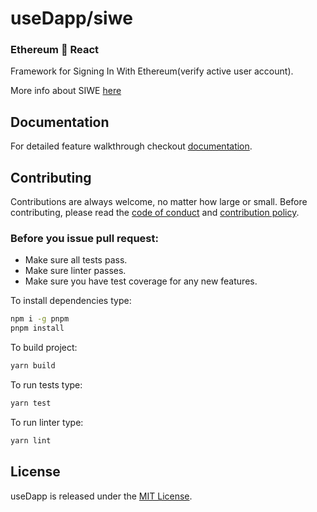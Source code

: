# useDapp/siwe

### Ethereum 🤝 React 
Framework for Signing In With Ethereum(verify active user account).

More info about SIWE [here](https://login.xyz/)

## Documentation
For detailed feature walkthrough checkout [documentation](https://usedapp-docs.netlify.app/docs).

## Contributing

Contributions are always welcome, no matter how large or small. Before contributing, please read the [code of conduct](https://github.com/EthWorks/useDapp/blob/master/CODE_OF_CONDUCT.md) and [contribution policy](https://github.com/EthWorks/useDapp/blob/master/CONTRIBUTION.md).

### Before you issue pull request:

* Make sure all tests pass.
* Make sure linter passes.
* Make sure you have test coverage for any new features.

To install dependencies type:
```sh
npm i -g pnpm
pnpm install
```

To build project:
```sh
yarn build
```

To run tests type:
```sh
yarn test
```

To run linter type:
```sh
yarn lint
```

## License

useDapp is released under the [MIT License](https://opensource.org/licenses/MIT).
